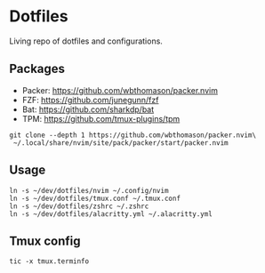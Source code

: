 # Dotfiles

Living repo of dotfiles and configurations.

## Packages
- Packer: https://github.com/wbthomason/packer.nvim 
- FZF: https://github.com/junegunn/fzf
- Bat: https://github.com/sharkdp/bat
- TPM: https://github.com/tmux-plugins/tpm
```
git clone --depth 1 https://github.com/wbthomason/packer.nvim\
 ~/.local/share/nvim/site/pack/packer/start/packer.nvim
```


## Usage
```
ln -s ~/dev/dotfiles/nvim ~/.config/nvim
ln -s ~/dev/dotfiles/tmux.conf ~/.tmux.conf
ln -s ~/dev/dotfiles/zshrc ~/.zshrc
ln -s ~/dev/dotfiles/alacritty.yml ~/.alacritty.yml
```

## Tmux config
```
tic -x tmux.terminfo
```
